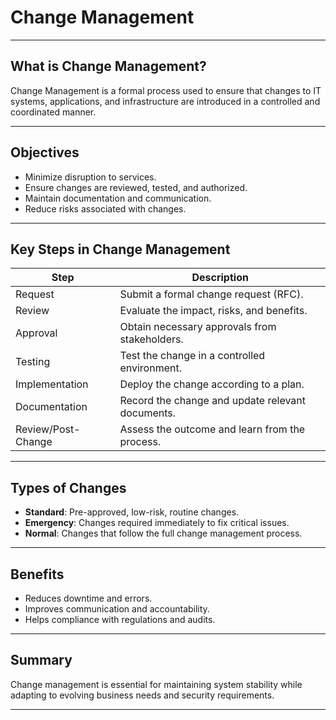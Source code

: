 # Change Management

---

## What is Change Management?

Change Management is a formal process used to ensure that changes to IT systems, applications, and infrastructure are introduced in a controlled and coordinated manner.

---

## Objectives

- Minimize disruption to services.
- Ensure changes are reviewed, tested, and authorized.
- Maintain documentation and communication.
- Reduce risks associated with changes.

---

## Key Steps in Change Management

| Step               | Description                                       |
|--------------------|-------------------------------------------------|
| Request            | Submit a formal change request (RFC).            |
| Review             | Evaluate the impact, risks, and benefits.        |
| Approval           | Obtain necessary approvals from stakeholders.    |
| Testing            | Test the change in a controlled environment.     |
| Implementation     | Deploy the change according to a plan.            |
| Documentation      | Record the change and update relevant documents. |
| Review/Post-Change | Assess the outcome and learn from the process.   |

---

## Types of Changes

- **Standard**: Pre-approved, low-risk, routine changes.
- **Emergency**: Changes required immediately to fix critical issues.
- **Normal**: Changes that follow the full change management process.

---

## Benefits

- Reduces downtime and errors.
- Improves communication and accountability.
- Helps compliance with regulations and audits.

---

## Summary

Change management is essential for maintaining system stability while adapting to evolving business needs and security requirements.

---
